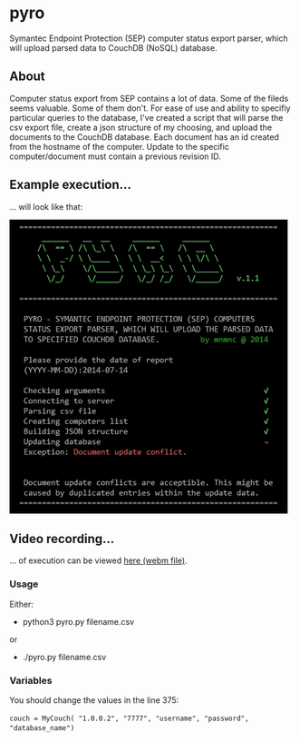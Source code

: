pyro
====

Symantec Endpoint Protection (SEP) computer status export parser, which will upload parsed data to CouchDB (NoSQL) database.

## About
Computer status export from SEP contains a lot of data. Some of the fileds seems valuable. Some of them don't. For ease of use and ability to specifiy particular queries to the database, I've created a script that will parse the csv export file, create a json structure of my choosing, and upload the documents to the CouchDB database. Each document has an id created from the hostname of the computer. Update to the specific computer/document must contain a previous revision ID. 

## Example execution...
... will look like that:

![Pyro example execution](https://raw.githubusercontent.com/mnmnc/img/master/pyro1.jpg)

## Video recording...
... of execution can be viewed [here (webm file)](https://raw.githubusercontent.com/mnmnc/img/master/out2.webm).

### Usage

Either:

  - python3 pyro.py filename.csv

or

  - ./pyro.py filename.csv

### Variables
You should change the values in the line 375:

  `couch = MyCouch( "1.0.0.2", "7777", "username", "password", "database_name")`
